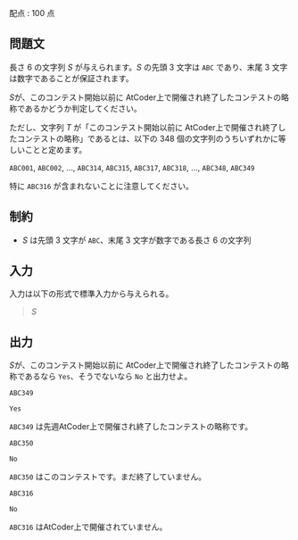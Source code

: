 配点 : $100$ 点

## 問題文

長さ $6$ の文字列 $S$ が与えられます。$S$ の先頭 $3$ 文字は `ABC` であり、末尾 $3$ 文字は数字であることが保証されます。

$S$が、このコンテスト開始以前に AtCoder上で開催され終了したコンテストの略称であるかどうか判定してください。

ただし、文字列 $T$ が「このコンテスト開始以前に AtCoder上で開催され終了したコンテストの略称」であるとは、以下の $348$ 個の文字列のうちいずれかに等しいことと定めます。

`ABC001`, `ABC002`, $\ldots$, `ABC314`, `ABC315`, `ABC317`, `ABC318`, $\ldots$, `ABC348`, `ABC349`

特に `ABC316` が含まれないことに注意してください。

## 制約

- $S$ は先頭 $3$ 文字が `ABC`、末尾 $3$ 文字が数字である長さ $6$ の文字列

## 入力

入力は以下の形式で標準入力から与えられる。

> $S$

## 出力

$S$が、このコンテスト開始以前に AtCoder上で開催され終了したコンテストの略称であるなら `Yes`、そうでないなら `No` と出力せよ。

```input1
ABC349
```

```output1
Yes
```

`ABC349` は先週AtCoder上で開催され終了したコンテストの略称です。

```input2
ABC350
```

```output2
No
```

`ABC350` はこのコンテストです。まだ終了していません。

```input3
ABC316
```

```output3
No
```

`ABC316` はAtCoder上で開催されていません。